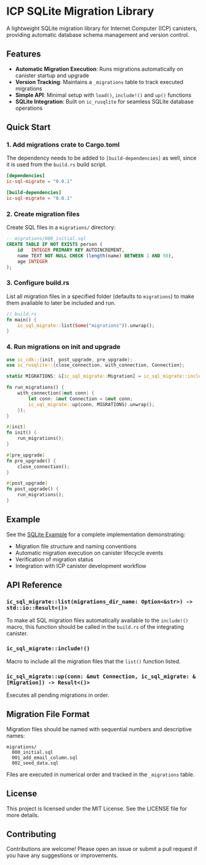 # ICP SQLite Migration Library

A lightweight SQLite migration library for Internet Computer (ICP) canisters, providing automatic database schema management and version control.

## Features

- **Automatic Migration Execution**: Runs migrations automatically on canister startup and upgrade
- **Version Tracking**: Maintains a `_migrations` table to track executed migrations
- **Simple API**: Minimal setup with `load()`, `include!()` and `up()` functions
- **SQLite Integration**: Built on `ic_rusqlite` for seamless SQLite database operations

## Quick Start

### 1. Add migrations crate to Cargo.toml

The dependency needs to be added to `[build-dependencies]` as well, since it is used from the `build.rs` build script.

```toml
[dependencies]
ic-sql-migrate = "0.0.1" 

[build-dependencies]
ic-sql-migrate = "0.0.1" 
```

### 2. Create migration files

Create SQL files in a `migrations/` directory:

```sql
-- migrations/000_initial.sql
CREATE TABLE IF NOT EXISTS person (
    id   INTEGER PRIMARY KEY AUTOINCREMENT,
    name TEXT NOT NULL CHECK (length(name) BETWEEN 1 AND 50),
    age INTEGER
);
```

### 3. Configure build.rs

List all migration files in a specified folder (defaults to `migrations`) to make them available to later be included and run. 

```rust
// build.rs
fn main() {
    ic_sql_migrate::list(Some("migrations")).unwrap();
}
```

### 4. Run migrations on init and upgrade 

```rust
use ic_cdk::{init, post_upgrade, pre_upgrade};
use ic_rusqlite::{close_connection, with_connection, Connection};

static MIGRATIONS: &[ic_sql_migrate::Migration] = ic_sql_migrate::include!();

fn run_migrations() {
    with_connection(|mut conn| {
        let conn: &mut Connection = &mut conn;
        ic_sql_migrate::up(conn, MIGRATIONS).unwrap();
    });
}

#[init]
fn init() {
    run_migrations();
}

#[pre_upgrade]
fn pre_upgrade() {
    close_connection();
}

#[post_upgrade]
fn post_upgrade() {
    run_migrations();
}
```


## Example

See the [SQLite Example](./examples/sqlite/README.md) for a complete implementation demonstrating:

- Migration file structure and naming conventions
- Automatic migration execution on canister lifecycle events
- Verification of migration status
- Integration with ICP canister development workflow

## API Reference

### `ic_sql_migrate::list(migrations_dir_name: Option<&str>) -> std::io::Result<()>`

To make all SQL migration files automatically available to the `include!()` macro, this function should be called in the `build.rs` of the integrating canister.  

### `ic_sql_migrate::include!()`

Macro to include all the migration files that the `list()` function listed. 

### `ic_sql_migrate::up(conn: &mut Connection, ic_sql_migrate: &[Migration]) -> Result<()>`

Executes all pending migrations in order.

## Migration File Format

Migration files should be named with sequential numbers and descriptive names:

```
migrations/
  000_initial.sql
  001_add_email_column.sql
  002_seed_data.sql
```

Files are executed in numerical order and tracked in the `_migrations` table.

## License

This project is licensed under the MIT License. See the LICENSE file for more details.

## Contributing

Contributions are welcome! Please open an issue or submit a pull request if you have any suggestions or improvements.
